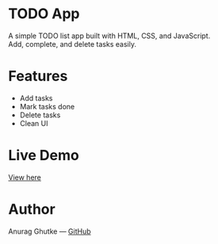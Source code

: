# TODO App

A simple TODO list app built with HTML, CSS, and JavaScript.  
Add, complete, and delete tasks easily.

# Features

- Add tasks  
- Mark tasks done  
- Delete tasks  
- Clean UI

# Live Demo

[View here](https://AnuragGhutke.github.io/todo-app/)

# Author

Anurag Ghutke — [GitHub](https://github.com/AnuragGhutke)
